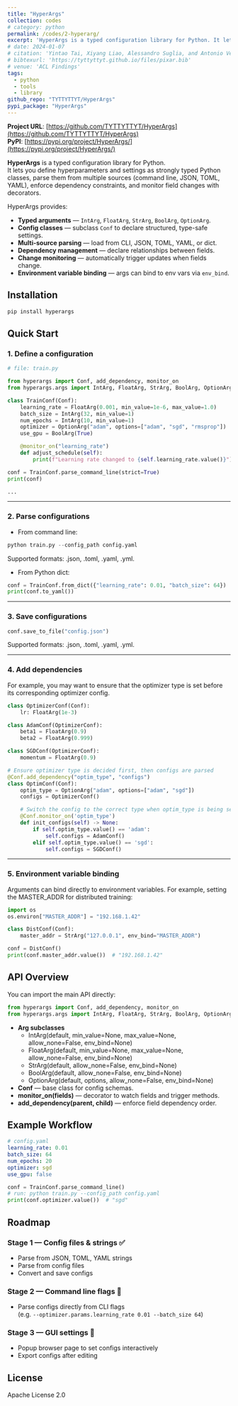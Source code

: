 ```yaml
---
title: "HyperArgs"
collection: codes
# category: python
permalink: /codes/2-hyperarg/
excerpt: 'HyperArgs is a typed configuration library for Python. It lets you define hyperparameters and settings as strongly typed Python classes, parse them from multiple sources (command line, JSON, TOML, YAML), enforce dependency constraints, and monitor field changes with decorators.'
# date: 2024-01-07
# citation: 'Yintao Tai, Xiyang Liao, Alessandro Suglia, and Antonio Vergari. 2024. PIXAR: Auto-Regressive Language Modeling in Pixel Space. In Findings of the Association for Computational Linguistics: ACL 2024, pages 14673–14695, Bangkok, Thailand. Association for Computational Linguistics.'
# bibtexurl: 'https://tyttyttyt.github.io/files/pixar.bib'
# venue: 'ACL Findings'
tags:
  - python
  - tools
  - library
github_repo: "TYTTYTTYT/HyperArgs"
pypi_package: "HyperArgs"
---
```


**Project URL**: [https://github.com/TYTTYTTYT/HyperArgs](https://github.com/TYTTYTTYT/HyperArgs) \
**PyPI**: [https://pypi.org/project/HyperArgs/](https://pypi.org/project/HyperArgs/)

**HyperArgs** is a typed configuration library for Python.  
It lets you define hyperparameters and settings as strongly typed Python classes, parse them from multiple sources (command line, JSON, TOML, YAML), enforce dependency constraints, and monitor field changes with decorators.  

HyperArgs provides:
- **Typed arguments** — `IntArg`, `FloatArg`, `StrArg`, `BoolArg`, `OptionArg`.  
- **Config classes** — subclass `Conf` to declare structured, type-safe settings.  
- **Multi-source parsing** — load from CLI, JSON, TOML, YAML, or dict.  
- **Dependency management** — declare relationships between fields.  
- **Change monitoring** — automatically trigger updates when fields change.  
- **Environment variable binding** — args can bind to env vars via `env_bind`.  

## Installation

```bash
pip install hyperargs
```

## Quick Start

### 1. Define a configuration

```python
# file: train.py

from hyperargs import Conf, add_dependency, monitor_on
from hyperargs.args import IntArg, FloatArg, StrArg, BoolArg, OptionArg

class TrainConf(Conf):
    learning_rate = FloatArg(0.001, min_value=1e-6, max_value=1.0)
    batch_size = IntArg(32, min_value=1)
    num_epochs = IntArg(10, min_value=1)
    optimizer = OptionArg("adam", options=["adam", "sgd", "rmsprop"])
    use_gpu = BoolArg(True)

    @monitor_on("learning_rate")
    def adjust_schedule(self):
        print(f"Learning rate changed to {self.learning_rate.value()}")

conf = TrainConf.parse_command_line(strict=True)
print(conf)

...
```

---

### 2. Parse configurations

- From command line:

```python
python train.py --config_path config.yaml
```
Supported formats: .json, .toml, .yaml, .yml.

- From Python dict:

```python
conf = TrainConf.from_dict({"learning_rate": 0.01, "batch_size": 64})
print(conf.to_yaml())
```

---

### 3. Save configurations

```python
conf.save_to_file("config.json")
```
Supported formats: .json, .toml, .yaml, .yml.

---

### 4. Add dependencies
For example, you may want to ensure that the optimizer type is set before its corresponding optimizer config.

```python
class OptimizerConf(Conf):
    lr: FloatArg(1e-3)

class AdamConf(OptimizerConf):
    beta1 = FloatArg(0.9)
    beta2 = FloatArg(0.999)

class SGDConf(OptimizerConf):
    momentum = FloatArg(0.9)

# Ensure optimizer type is decided first, then configs are parsed
@Conf.add_dependency("optim_type", "configs")
class OptimConf(Conf):
    optim_type = OptionArg("adam", options=["adam", "sgd"])
    configs = OptimizerConf()

    # Switch the config to the correct type when optim_type is being setted
    @Conf.monitor_on('optim_type')
    def init_configs(self) -> None:
        if self.optim_type.value() == 'adam':
            self.configs = AdamConf()
        elif self.optim_type.value() == 'sgd':
            self.configs = SGDConf()
```

---

### 5. Environment variable binding

Arguments can bind directly to environment variables.
For example, setting the MASTER_ADDR for distributed training:

```python
import os
os.environ["MASTER_ADDR"] = "192.168.1.42"

class DistConf(Conf):
    master_addr = StrArg("127.0.0.1", env_bind="MASTER_ADDR")

conf = DistConf()
print(conf.master_addr.value())  # "192.168.1.42"
```

## API Overview

You can import the main API directly:
```python
from hyperargs import Conf, add_dependency, monitor_on
from hyperargs.args import IntArg, FloatArg, StrArg, BoolArg, OptionArg
```

* **Arg subclasses**
    - IntArg(default, min_value=None, max_value=None, allow_none=False, env_bind=None)
	- FloatArg(default, min_value=None, max_value=None, allow_none=False, env_bind=None)
	- StrArg(default, allow_none=False, env_bind=None)
	- BoolArg(default, allow_none=False, env_bind=None)
	- OptionArg(default, options, allow_none=False, env_bind=None)
* **Conf** — base class for config schemas.
* **monitor_on(fields)** — decorator to watch fields and trigger methods.
* **add_dependency(parent, child)** — enforce field dependency order.

## Example Workflow
```yaml
# config.yaml
learning_rate: 0.01
batch_size: 64
num_epochs: 20
optimizer: sgd
use_gpu: false
```
```python
conf = TrainConf.parse_command_line()
# run: python train.py --config_path config.yaml
print(conf.optimizer.value())  # "sgd"
```

## Roadmap

### Stage 1 — Config files & strings ✅
- Parse from JSON, TOML, YAML strings
- Parse from config files
- Convert and save configs

### Stage 2 — Command line flags 🚧
- Parse configs directly from CLI flags  
  (e.g. `--optimizer.params.learning_rate 0.01 --batch_size 64`)

### Stage 3 — GUI settings 🚧
- Popup browser page to set configs interactively
- Export configs after editing

## License

Apache License 2.0
